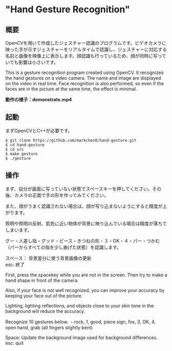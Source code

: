 # "Hand Gesture Recognition"
## 概要
OpenCVを用いて作成したジェスチャー認識のプログラムです。ビデオカメラに映った手が示すジェスチャーをリアルタイムで認識し、ジェスチャーに対応する名前と画像を映像上に表示します。顔認識も行っているため、顔が同時に写っていても影響は小さいです。

This is a gesture recognition program created using OpenCV. It recognizes the hand gestures on a video camera. The name and image are displayed on the video in real time. Face recognition is also performed, so even if the faces are in the picture at the same time, the effect is minimal.  

__動作の様子：demonstrate.mp4__

## 起動
まずOpenCVとC++が必要です。
```
$ git clone https://github.com/markchen0/hand-gesture.git
$ cd hand-gesture
$ cd src
$ make gesture
$ ./gesture
```
## 操作　
まず、自分が画面に写っていない状態でスペースキーを押してください。その後、カメラの正面で手の形を作ってみてください。

また、顔がうまく認識されない場合は、顔が写り込まないようにすると精度が上がります。

照明や照明の反射、肌色に近い物体が背景に映り込んでいる場合は精度が落ちてしまいます。

グー・人差し指・グッド・ピース・きつねの形・３・OK・４・パー・つかむ（パーからすべての指を少し曲げた状態）を認識します。
 
スペース： 背景差分に使う背景画像の更新  
esc: 終了


First, press the spacekey while you are not in the screen. Then try to make a hand shape in front of the camera.

Also, if your face is not well recognized, you can improve your accuracy by keeping your face out of the picture.

Lighting, lighting reflections, and objects close to your skin tone in the background will reduce the accuracy.

Recognize 10 gestures below.
・rock, 1, good, piece sign, fox, 3, OK, 4, open hand, grab (all fingers slightly bent)
 
Space: Update the background image used for background differences.  
esc: quit
